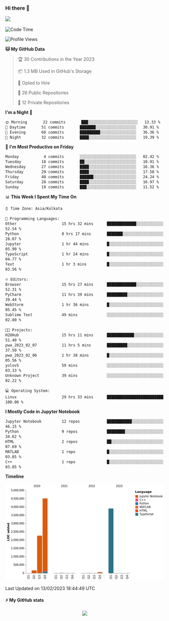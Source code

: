 ### Hi there 👋
![](https://komarev.com/ghpvc/?username=DhruvAwasthi&style=flat&label=Visitors)
<!--START_SECTION:waka-->
![Code Time](http://img.shields.io/badge/Code%20Time-169%20hrs%2012%20mins-blue)

![Profile Views](http://img.shields.io/badge/Profile%20Views-7-blue)

**🐱 My GitHub Data** 

> 🏆 30 Contributions in the Year 2023
 > 
> 📦 1.3 MB Used in GitHub's Storage 
 > 
> 💼 Opted to Hire
 > 
> 📜 26 Public Repositories 
 > 
> 🔑 12 Private Repositories  
 > 
**I'm a Night 🦉** 

```text
🌞 Morning       22 commits       ███░░░░░░░░░░░░░░░░░░░░░░   13.33 % 
🌆 Daytime       51 commits       ███████░░░░░░░░░░░░░░░░░░   30.91 % 
🌃 Evening       60 commits       █████████░░░░░░░░░░░░░░░░   36.36 % 
🌙 Night         32 commits       ████░░░░░░░░░░░░░░░░░░░░░   19.39 % 

```
📅 **I'm Most Productive on Friday** 

```text
Monday           4 commits       ░░░░░░░░░░░░░░░░░░░░░░░░░   02.42 % 
Tuesday         18 commits       ██░░░░░░░░░░░░░░░░░░░░░░░   10.91 % 
Wednesday       27 commits       ████░░░░░░░░░░░░░░░░░░░░░   16.36 % 
Thursday        29 commits       ████░░░░░░░░░░░░░░░░░░░░░   17.58 % 
Friday          40 commits       ██████░░░░░░░░░░░░░░░░░░░   24.24 % 
Saturday        28 commits       ████░░░░░░░░░░░░░░░░░░░░░   16.97 % 
Sunday          19 commits       ███░░░░░░░░░░░░░░░░░░░░░░   11.52 % 

```


📊 **This Week I Spent My Time On** 

```text
⌚︎ Time Zone: Asia/Kolkata

💬 Programming Languages: 
Other                    15 hrs 32 mins      █████████████░░░░░░░░░░░░   52.54 % 
Python                   8 hrs 17 mins       ███████░░░░░░░░░░░░░░░░░░   28.07 % 
Jupyter                  1 hr 44 mins        █░░░░░░░░░░░░░░░░░░░░░░░░   05.90 % 
TypeScript               1 hr 24 mins        █░░░░░░░░░░░░░░░░░░░░░░░░   04.77 % 
Text                     1 hr 3 mins         █░░░░░░░░░░░░░░░░░░░░░░░░   03.56 % 

🔥 Editors: 
Browser                  15 hrs 27 mins      █████████████░░░░░░░░░░░░   52.31 % 
PyCharm                  11 hrs 39 mins      █████████░░░░░░░░░░░░░░░░   39.44 % 
WebStorm                 1 hr 36 mins        █░░░░░░░░░░░░░░░░░░░░░░░░   05.45 % 
Sublime Text             49 mins             ░░░░░░░░░░░░░░░░░░░░░░░░░   02.80 % 

🐱‍💻 Projects: 
H2OHub                   15 hrs 11 mins      ████████████░░░░░░░░░░░░░   51.40 % 
pwa_2023_02_07           11 hrs 5 mins       █████████░░░░░░░░░░░░░░░░   37.50 % 
pwa_2023_02_06           1 hr 38 mins        █░░░░░░░░░░░░░░░░░░░░░░░░   05.56 % 
yolov5                   59 mins             ░░░░░░░░░░░░░░░░░░░░░░░░░   03.33 % 
Unknown Project          39 mins             ░░░░░░░░░░░░░░░░░░░░░░░░░   02.22 % 

💻 Operating System: 
Linux                    29 hrs 33 mins      █████████████████████████   100.00 % 

```

**I Mostly Code in Jupyter Notebook** 

```text
Jupyter Notebook         12 repos            ███████████░░░░░░░░░░░░░░   46.15 % 
Python                   9 repos             ████████░░░░░░░░░░░░░░░░░   34.62 % 
HTML                     2 repos             ██░░░░░░░░░░░░░░░░░░░░░░░   07.69 % 
MATLAB                   1 repo              █░░░░░░░░░░░░░░░░░░░░░░░░   03.85 % 
C++                      1 repo              █░░░░░░░░░░░░░░░░░░░░░░░░   03.85 % 

```


**Timeline**

![Chart not found](https://raw.githubusercontent.com/DhruvAwasthi/DhruvAwasthi/main/charts/bar_graph.png) 


 Last Updated on 13/02/2023 18:44:49 UTC
<!--END_SECTION:waka-->

<!-- #### :zap: Top langauges
<p align="center"><img src="https://github-readme-stats.vercel.app/api/top-langs/?username=DhruvAwasthi&layout=compact&hide=jupyter%20notebook"/>
 -->

#### :zap: My GitHub stats  
<p align="center"> <img src="https://github-readme-stats-git-masterrstaa-rickstaa.vercel.app/api?username=DhruvAwasthi&&count_private=true&show_icons=true)"/>


<!--
**DhruvAwasthi/DhruvAwasthi** is a ✨ _special_ ✨ repository because its `README.md` (this file) appears on your GitHub profile.

Here are some ideas to get you started:

- 🔭 I’m currently working on natural language processing, and computer vision.
- 🌱 I’m currently learning 
- 👯 I’m looking to collaborate on ...
- 🤔 I’m looking for help with ...
- 💬 Ask me about ...
- 📫 How to reach me: ...
- 😄 Pronouns: ...
- ⚡ Fun fact: ...
-->
